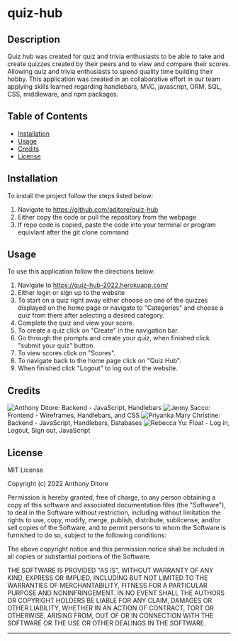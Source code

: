 # quiz-hub

## Description

Quiz hub was created for quiz and trivia enthusiasts to be able to take and create quizzes created by their peers and to view and compare their scores. Allowing quiz and trivia enthusiasts to spend quality time building their hobby. This application was created in an collaborative effort in our team applying skills learned regarding handlebars, MVC, javascript, ORM, SQL, CSS, middleware, and npm packages. 

## Table of Contents

- [Installation](#installation)
- [Usage](#usage)
- [Credits](#credits)
- [License](#license)

## Installation

To install the project follow the steps listed below:
1. Navigate to https://github.com/aditore/quiz-hub
2. Either copy the code or pull the repository from the webpage
3. If repo code is copied, paste the code into your terminal or program equivlant after the git clone command

## Usage

To use this application follow the directions below:
1. Navigate to https://quiz-hub-2022.herokuapp.com/ 
2. Either login or sign up to the website
3. To start on a quiz right away either choose on one of the quizzes displayed on the home page or navigate to "Categories" and choose a quiz from there after selecting a desired category.
4. Complete the quiz and view your score.
5. To create a quiz click on "Create" in the navigation bar.
6. Go through the prompts and create your quiz, when finished click "submit your quiz" button.
7. To view scores click on "Scores".
8. To navigate back to the home page click on "Quiz Hub".
9. When finished click "Logout" to log out of the website.


## Credits

![Anthony Ditore](https://github.com/aditore): Backend - JavaScript, Handlebars
![Jenny Sacco](https://github.com/jennyrae818): Frontend - Wireframes, Handlebars, and CSS
![Priyanka Mary Christine](https://github.com/marycpriyanka): Backend - JavaScript, Handlebars, Databases 
![Rebecca Yu](https://github.com/becca6758): Float - Log in, Logout, Sign out, JavaScript

## License

MIT License

Copyright (c) 2022 Anthony Ditore

Permission is hereby granted, free of charge, to any person obtaining a copy
of this software and associated documentation files (the "Software"), to deal
in the Software without restriction, including without limitation the rights
to use, copy, modify, merge, publish, distribute, sublicense, and/or sell
copies of the Software, and to permit persons to whom the Software is
furnished to do so, subject to the following conditions:

The above copyright notice and this permission notice shall be included in all
copies or substantial portions of the Software.

THE SOFTWARE IS PROVIDED "AS IS", WITHOUT WARRANTY OF ANY KIND, EXPRESS OR
IMPLIED, INCLUDING BUT NOT LIMITED TO THE WARRANTIES OF MERCHANTABILITY,
FITNESS FOR A PARTICULAR PURPOSE AND NONINFRINGEMENT. IN NO EVENT SHALL THE
AUTHORS OR COPYRIGHT HOLDERS BE LIABLE FOR ANY CLAIM, DAMAGES OR OTHER
LIABILITY, WHETHER IN AN ACTION OF CONTRACT, TORT OR OTHERWISE, ARISING FROM,
OUT OF OR IN CONNECTION WITH THE SOFTWARE OR THE USE OR OTHER DEALINGS IN THE
SOFTWARE.

---